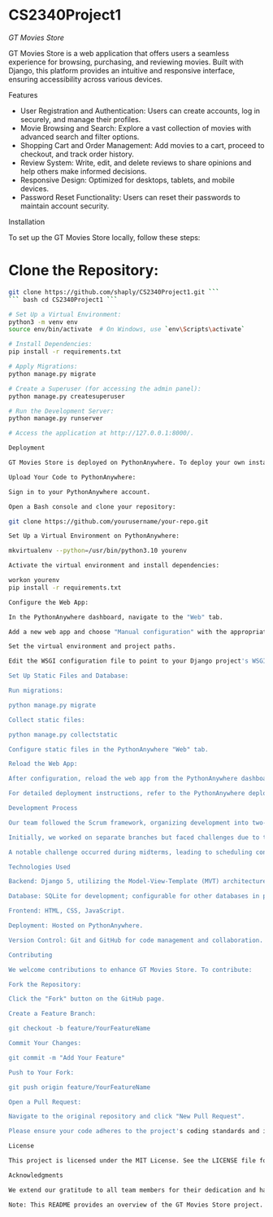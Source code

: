 # CS2340Project1
*GT Movies Store*

GT Movies Store is a web application that offers users a seamless experience for browsing, purchasing, and reviewing movies. Built with Django, this platform provides an intuitive and responsive interface, ensuring accessibility across various devices.

Features
* User Registration and Authentication: Users can create accounts, log in securely, and manage their profiles.
* Movie Browsing and Search: Explore a vast collection of movies with advanced search and filter options.
* Shopping Cart and Order Management: Add movies to a cart, proceed to checkout, and track order history.
* Review System: Write, edit, and delete reviews to share opinions and help others make informed decisions.
* Responsive Design: Optimized for desktops, tablets, and mobile devices.
* Password Reset Functionality: Users can reset their passwords to maintain account security.

Installation

To set up the GT Movies Store locally, follow these steps:

# Clone the Repository:
``` bash
git clone https://github.com/shaply/CS2340Project1.git ```
``` bash cd CS2340Project1 ```

# Set Up a Virtual Environment:
python3 -m venv env
source env/bin/activate  # On Windows, use `env\Scripts\activate`

# Install Dependencies:
pip install -r requirements.txt

# Apply Migrations:
python manage.py migrate

# Create a Superuser (for accessing the admin panel):
python manage.py createsuperuser

# Run the Development Server:
python manage.py runserver

# Access the application at http://127.0.0.1:8000/.

Deployment

GT Movies Store is deployed on PythonAnywhere. To deploy your own instance:

Upload Your Code to PythonAnywhere:

Sign in to your PythonAnywhere account.

Open a Bash console and clone your repository:

git clone https://github.com/yourusername/your-repo.git

Set Up a Virtual Environment on PythonAnywhere:

mkvirtualenv --python=/usr/bin/python3.10 yourenv

Activate the virtual environment and install dependencies:

workon yourenv
pip install -r requirements.txt

Configure the Web App:

In the PythonAnywhere dashboard, navigate to the "Web" tab.

Add a new web app and choose "Manual configuration" with the appropriate Python version.

Set the virtual environment and project paths.

Edit the WSGI configuration file to point to your Django project's WSGI application.

Set Up Static Files and Database:

Run migrations:

python manage.py migrate

Collect static files:

python manage.py collectstatic

Configure static files in the PythonAnywhere "Web" tab.

Reload the Web App:

After configuration, reload the web app from the PythonAnywhere dashboard to apply changes.

For detailed deployment instructions, refer to the PythonAnywhere deployment guide.

Development Process

Our team followed the Scrum framework, organizing development into two-week sprints and completing approximately ten user stories each week. The Scrum Master assigned tasks via Trello, and team members provided daily progress updates. Post-development, we conducted playtesting sessions to identify and resolve bugs or UI issues.

Initially, we worked on separate branches but faced challenges due to task dependencies. For instance, implementing the review functionality required the prior creation of an index.html page. To address this, we adopted a linear task completion model, with some members focusing on bug fixes and refinements. Regular meetings and daily Discord updates ensured effective communication and progress tracking.

A notable challenge occurred during midterms, leading to scheduling conflicts and inconsistent contributions. Despite this, team member David Gu successfully debugged a major issue in Chapter 9, maintaining our momentum. Retrospective meetings allowed us to reflect on such challenges and refine our approach for smoother collaboration in subsequent sprints.

Technologies Used

Backend: Django 5, utilizing the Model-View-Template (MVT) architecture.

Database: SQLite for development; configurable for other databases in production.

Frontend: HTML, CSS, JavaScript.

Deployment: Hosted on PythonAnywhere.

Version Control: Git and GitHub for code management and collaboration.

Contributing

We welcome contributions to enhance GT Movies Store. To contribute:

Fork the Repository:

Click the "Fork" button on the GitHub page.

Create a Feature Branch:

git checkout -b feature/YourFeatureName

Commit Your Changes:

git commit -m "Add Your Feature"

Push to Your Fork:

git push origin feature/YourFeatureName

Open a Pull Request:

Navigate to the original repository and click "New Pull Request".

Please ensure your code adheres to the project's coding standards and includes appropriate tests.

License

This project is licensed under the MIT License. See the LICENSE file for details.

Acknowledgments

We extend our gratitude to all team members for their dedication and hard work. Special thanks to our Scrum Master for effective task management and to David Gu for resolving critical issues during development.

Note: This README provides an overview of the GT Movies Store project. For detailed documentation and updates, please refer to the repository.
